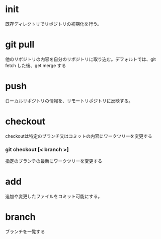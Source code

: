 # init  
既存ディレクトリでリポジトリの初期化を行う。

# git pull

他のリポジトリの内容を自分のリポジトリに取り込む。デフォルトでは、git fetch した後、get merge する

# push

ローカルリポジトリの情報を、リモートリポジトリに反映する。

# checkout

checkoutは特定のブランチ又はコミットの内容にワークツリーを変更する

### git checkout [< branch >]


指定のブランチの最新にワークツリーを変更する


# add
追加や変更したファイルをコミット可能にする。

# branch

ブランチを一覧する


